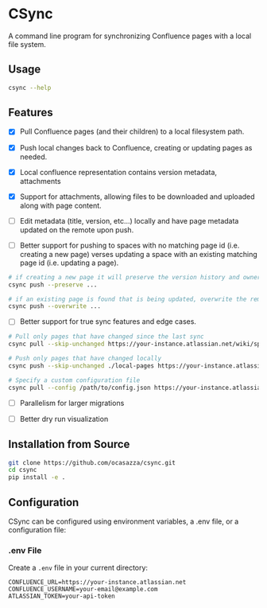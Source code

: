 # CSync

A command line program for synchronizing Confluence pages with a local file system.

## Usage

```sh
csync --help
```

## Features

- [x] Pull Confluence pages (and their children) to a local filesystem path.

- [x] Push local changes back to Confluence, creating or updating pages as needed.

- [x] Local confluence representation contains version metadata, attachments

- [x] Support for attachments, allowing files to be downloaded and uploaded along with page content.

- [ ] Edit metadata (title, version, etc...) locally and have page metadata updated on the remote upon push.

- [ ] Better support for pushing to spaces with no matching page id (i.e. creating a new page) verses updating a space with an existing matching page id (i.e. updating a page). 

```sh
# if creating a new page it will preserve the version history and owner
csync push --preserve ... 

# if an existing page is found that is being updated, overwrite the remote metadata in favor of the local metadata. If there's no local metadata, remote metadata is "reset" 
csync push --overwrite ... 
```

- [ ] Better support for true sync features and edge cases. 

```sh
# Pull only pages that have changed since the last sync
csync pull --skip-unchanged https://your-instance.atlassian.net/wiki/spaces/SPACE/pages/123456 ./local-pages

# Push only pages that have changed locally
csync push --skip-unchanged ./local-pages https://your-instance.atlassian.net/wiki/spaces/SPACE/pages/123456

# Specify a custom configuration file
csync pull --config /path/to/config.json https://your-instance.atlassian.net/wiki/spaces/SPACE/pages/123456 ./local-pages
```

- [ ] Parallelism for larger migrations

- [ ] Better dry run visualization


## Installation from Source

```sh
git clone https://github.com/ocasazza/csync.git
cd csync
pip install -e .
```


## Configuration

CSync can be configured using environment variables, a .env file, or a configuration file:

### .env File

Create a `.env` file in your current directory:

```
CONFLUENCE_URL=https://your-instance.atlassian.net
CONFLUENCE_USERNAME=your-email@example.com
ATLASSIAN_TOKEN=your-api-token
```